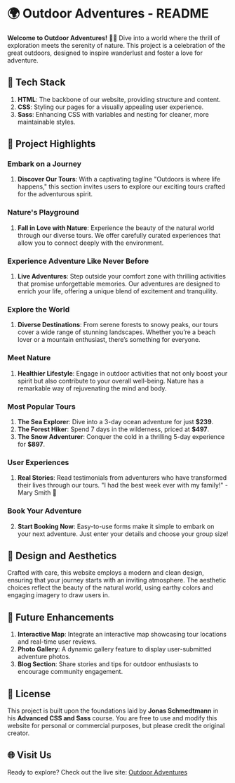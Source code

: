# 🌍 Outdoor Adventures - README

**Welcome to Outdoor Adventures!** 🌲✨ Dive into a world where the thrill of exploration meets the serenity of nature. This project is a celebration of the great outdoors, designed to inspire wanderlust and foster a love for adventure.

## 🚀 Tech Stack

1. **HTML**: The backbone of our website, providing structure and content.
2. **CSS**: Styling our pages for a visually appealing user experience.
3. **Sass**: Enhancing CSS with variables and nesting for cleaner, more maintainable styles.

## 🚀 Project Highlights

### **Embark on a Journey**
1. **Discover Our Tours**: With a captivating tagline "Outdoors is where life happens," this section invites users to explore our exciting tours crafted for the adventurous spirit.

### **Nature's Playground**
1. **Fall in Love with Nature**: Experience the beauty of the natural world through our diverse tours. We offer carefully curated experiences that allow you to connect deeply with the environment.

### **Experience Adventure Like Never Before**
1. **Live Adventures**: Step outside your comfort zone with thrilling activities that promise unforgettable memories. Our adventures are designed to enrich your life, offering a unique blend of excitement and tranquility.

### **Explore the World**
1. **Diverse Destinations**: From serene forests to snowy peaks, our tours cover a wide range of stunning landscapes. Whether you’re a beach lover or a mountain enthusiast, there’s something for everyone.

### **Meet Nature**
1. **Healthier Lifestyle**: Engage in outdoor activities that not only boost your spirit but also contribute to your overall well-being. Nature has a remarkable way of rejuvenating the mind and body.

### **Most Popular Tours**
1. **The Sea Explorer**: Dive into a 3-day ocean adventure for just **$239**.
2. **The Forest Hiker**: Spend 7 days in the wilderness, priced at **$497**.
3. **The Snow Adventurer**: Conquer the cold in a thrilling 5-day experience for **$897**.

### **User Experiences**
1. **Real Stories**: Read testimonials from adventurers who have transformed their lives through our tours. "I had the best week ever with my family!" - Mary Smith 🌟

### **Book Your Adventure**
2. **Start Booking Now**: Easy-to-use forms make it simple to embark on your next adventure. Just enter your details and choose your group size!

## 🎨 Design and Aesthetics

Crafted with care, this website employs a modern and clean design, ensuring that your journey starts with an inviting atmosphere. The aesthetic choices reflect the beauty of the natural world, using earthy colors and engaging imagery to draw users in.

## 🌟 Future Enhancements

1. **Interactive Map**: Integrate an interactive map showcasing tour locations and real-time user reviews.
2. **Photo Gallery**: A dynamic gallery feature to display user-submitted adventure photos.
3. **Blog Section**: Share stories and tips for outdoor enthusiasts to encourage community engagement.

## 📜 License

This project is built upon the foundations laid by **Jonas Schmedtmann** in his **Advanced CSS and Sass** course. You are free to use and modify this website for personal or commercial purposes, but please credit the original creator.

## 🌐 Visit Us

Ready to explore? Check out the live site: [Outdoor Adventures](https://natours-nalan.netlify.app/#)
